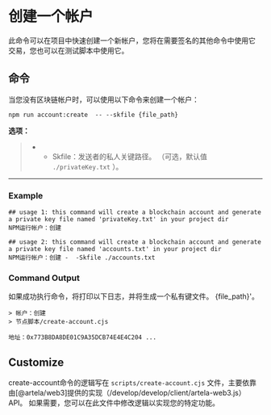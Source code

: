 # 创建一个帐户

此命令可以在项目中快速创建一个新帐户，您将在需要签名的其他命令中使用它
交易，您也可以在测试脚本中使用它。

## 命令

当您没有区块链帐户时，可以使用以下命令来创建一个帐户：

```shell
npm run account:create  -- --skfile {file_path}
```

 **选项：** 

> *  -  Skfile：发送者的私人关键路径。 （可选，默认值 `./privateKey.txt` ）。
---

### Example
```shell
## usage 1: this command will create a blockchain account and generate a private key file named 'privateKey.txt' in your project dir
NPM运行帐户：创建

## usage 2: this command will create a blockchain account and generate a private key file named 'accounts.txt' in your project dir
NPM运行帐户：创建 -  -Skfile ./accounts.txt

```

### Command Output

如果成功执行命令，将打印以下日志，并将生成一个私有键文件。
{file_path}'。

```shell
> 帐户：创建
> 节点脚本/create-account.cjs

地址：0x773B8DA8DE01C9A35DCB74E4E4C204 ...
```

## Customize

create-account命令的逻辑写在 `scripts/create-account.cjs` 文件，主要依靠
由[@artela/web3]提供的实现（/develop/develop/client/artela-web3.js）API。
如果需要，您可以在此文件中修改逻辑以实现您的特定功能。